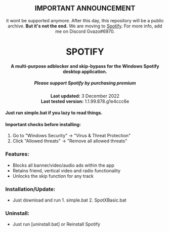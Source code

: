 <center>
    <h2 align="center"> IMPORTANT ANNOUNCEMENT </h2>
    <p align="center">it wont be supported anymore. After this day, this repository will be a public archive. <strong>But it's not the end.</strong> We are moving to <a href="https://github.com/Gvazo">Spotify</a>. For more info, add me on Discord Gvazo#6970.
</center>

<center>
    <h1 align="center">SPOTIFY</h1>
    <h4 align="center">A multi-purpose adblocker and skip-bypass for the <strong>Windows</strong> Spotify desktop application.</h4>
    <h5 align="center">Please support Spotify by purchasing premium</h5>
    <p align="center">
        <strong>Last updated:</strong> 3 December 2022 <br>
        <strong>Last tested version:</strong> 1.1.99.878.g1e4ccc6e
    </p> 
</center>

#### Just run simple.bat if you lazy to read things.

#### Important checks before installing:

1. Go to "Windows Security" -> "Virus & Threat Protection"
2. Click "Allowed threats" -> "Remove all allowed threats"


### Features:

- Blocks all banner/video/audio ads within the app
- Retains friend, vertical video and radio functionality
- Unlocks the skip function for any track



### Installation/Update:

- Just download and run 
</strong>1. simple.bat
</strong>2. SpotXBasic.bat


### Uninstall:

- Just run [uninstall.bat]   or Reinstall Spotify

